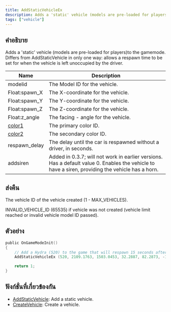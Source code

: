 ```yaml
---
title: AddStaticVehicleEx
description: Adds a 'static' vehicle (models are pre-loaded for players)to the gamemode.
tags: ["vehicle"]
---
```


## คำอธิบาย

Adds a 'static' vehicle (models are pre-loaded for players)to the gamemode. Differs from AddStaticVehicle in only one way: allows a respawn time to be set for when the vehicle is left unoccupied by the driver.

| Name                                                  | Description                                                                                                                                      |
| ----------------------------------------------------- | ------------------------------------------------------------------------------------------------------------------------------------------------ |
| modelid                                               | The Model ID for the vehicle.                                                                                                                    |
| Float:spawn_X                                         | The X-coordinate for the vehicle.                                                                                                                |
| Float:spawn_Y                                         | The Y-coordinate for the vehicle.                                                                                                                |
| Float:spawn_Z                                         | The Z-coordinate for the vehicle.                                                                                                                |
| Float:z_angle                                         | The facing - angle for the vehicle.                                                                                                              |
| [color1](../../scripting/resources/vehiclecolorid.md) | The primary color ID.                                                                                                                            |
| [color2](../../scripting/resources/vehiclecolorid.md) | The secondary color ID.                                                                                                                          |
| respawn_delay                                         | The delay until the car is respawned without a driver, in seconds.                                                                               |
| addsiren                                              | Added in 0.3.7; will not work in earlier versions. Has a default value 0. Enables the vehicle to have a siren, providing the vehicle has a horn. |

## ส่งคืน

The vehicle ID of the vehicle created (1 - MAX_VEHICLES).

INVALID_VEHICLE_ID (65535) if vehicle was not created (vehicle limit reached or invalid vehicle model ID passed).

## ตัวอย่าง

```c
public OnGameModeInit()
{
    // Add a Hydra (520) to the game that will respawn 15 seconds after being left
    AddStaticVehicleEx (520, 2109.1763, 1503.0453, 32.2887, 82.2873, -1, -1, 15);

    return 1;
}
```

## ฟังก์ชั่นที่เกี่ยวข้องกัน

- [AddStaticVehicle](../../scripting/functions/AddStaticVehicle.md): Add a static vehicle.
- [CreateVehicle](../../scripting/functions/CreateVehicle.md): Create a vehicle.
